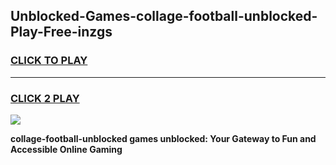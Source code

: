 
## Unblocked-Games-collage-football-unblocked-Play-Free-inzgs
<h3>
<a href="https://premium76.site?title=collage-football-unblocked&ref=21A">CLICK TO PLAY</a></h3>
<hr>

<h3>
<a href="https://premium76.site?title=collage-football-unblocked&ref=21A">CLICK 2 PLAY</a>
  
</h3>

<a href="https://premium76.site?title=collage-football-unblocked&ref=21A"><img src="https://clearcache.store/games.png"></a>


**collage-football-unblocked games unblocked: Your Gateway to Fun and Accessible Online Gaming**
